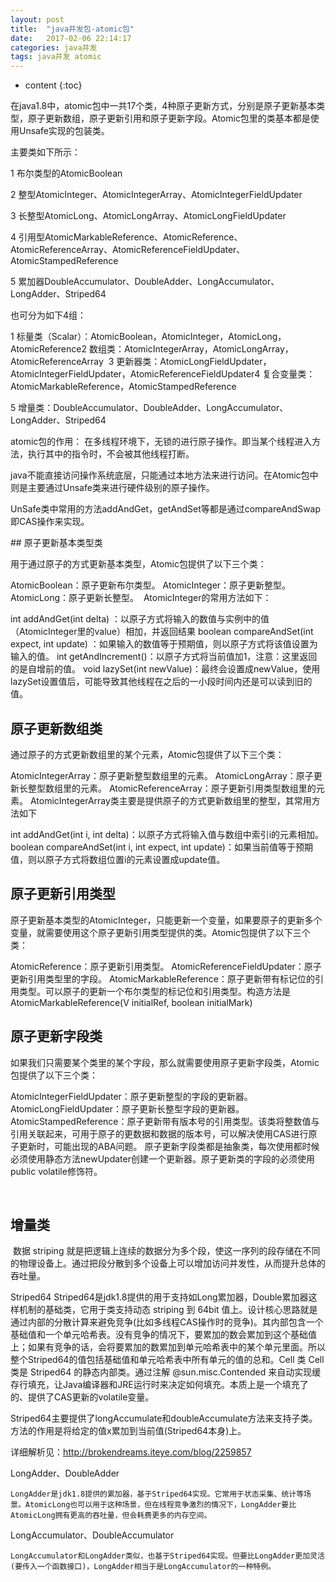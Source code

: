 ```yaml
---
layout: post
title:  "java并发包-atomic包"
date:   2017-02-06 22:14:17
categories: java并发
tags: java并发 atomic 
---
```


* content
{:toc}

在java1.8中，atomic包中一共17个类，4种原子更新方式，分别是原子更新基本类型，原子更新数组，原子更新引用和原子更新字段。Atomic包里的类基本都是使用Unsafe实现的包装类。  





主要类如下所示：​

1 布尔类型的AtomicBoolean

2 整型AtomicInteger、AtomicIntegerArray、AtomicIntegerFieldUpdater

3 长整型AtomicLong、AtomicLongArray、AtomicLongFieldUpdater

4 引用型AtomicMarkableReference、AtomicReference、AtomicReferenceArray、AtomicReferenceFieldUpdater、AtomicStampedReference

5 累加器DoubleAccumulator、DoubleAdder、LongAccumulator、LongAdder、Striped64

也可分为如下4组：

1 标量类（Scalar）：AtomicBoolean，AtomicInteger，AtomicLong，AtomicReference
​
2 数组类：AtomicIntegerArray，AtomicLongArray，AtomicReferenceArray
​
3 更新器类：AtomicLongFieldUpdater，AtomicIntegerFieldUpdater，AtomicReferenceFieldUpdater
​
4 复合变量类：AtomicMarkableReference，AtomicStampedReference

5 增量类：​DoubleAccumulator、DoubleAdder、LongAccumulator、LongAdder、Striped64
​

​atomic包的作用： 在多线程环境下，无锁的进行原子操作。即当某个线程进入方法，执行其中的指令时，不会被其他线程打断。

java不能直接访问操作系统底层，只能通过本地方法来进行访问。在​Atomic包中则是主要通过Unsafe类来进行硬件级别的原子操作。

UnSafe类中常用的方法​addAndGet，getAndSet等都是通过compareAndSwap即CAS操作来实现。



​## 原子更新基本类型类

​用于通过原子的方式更新基本类型，Atomic包提供了以下三个类：

AtomicBoolean：原子更新布尔类型。
AtomicInteger：原子更新整型。
AtomicLong：原子更新长整型。
​
AtomicInteger的常用方法如下：

int addAndGet(int delta) ：以原子方式将输入的数值与实例中的值（AtomicInteger里的value）相加，并返回结果
boolean compareAndSet(int expect, int update) ：如果输入的数值等于预期值，则以原子方式将该值设置为输入的值。
int getAndIncrement()：以原子方式将当前值加1，注意：这里返回的是自增前的值。
void lazySet(int newValue)：最终会设置成newValue，使用lazySet设置值后，可能导致其他线程在之后的一小段时间内还是可以读到旧的值。


## 原子更新数组类

通过原子的方式更新数组里的某个元素，Atomic包提供了以下三个类：

AtomicIntegerArray：原子更新整型数组里的元素。
AtomicLongArray：原子更新长整型数组里的元素。
AtomicReferenceArray：原子更新引用类型数组里的元素。
​
AtomicIntegerArray类主要是提供原子的方式更新数组里的整型，其常用方法如下

int addAndGet(int i, int delta)：以原子方式将输入值与数组中索引i的元素相加。
boolean compareAndSet(int i, int expect, int update)：如果当前值等于预期值，则以原子方式将数组位置i的元素设置成update值。

## 原子更新引用类型
原子更新基本类型的AtomicInteger，只能更新一个变量，如果要原子的更新多个变量，就需要使用这个原子更新引用类型提供的类。Atomic包提供了以下三个类：

AtomicReference：原子更新引用类型。
AtomicReferenceFieldUpdater：原子更新引用类型里的字段。
AtomicMarkableReference：原子更新带有标记位的引用类型。可以原子的更新一个布尔类型的标记位和引用类型。构造方法是AtomicMarkableReference(V initialRef, boolean initialMark)

## 原子更新字段类
如果我们只需要某个类里的某个字段，那么就需要使用原子更新字段类，Atomic包提供了以下三个类：

AtomicIntegerFieldUpdater：原子更新整型的字段的更新器。
AtomicLongFieldUpdater：原子更新长整型字段的更新器。
AtomicStampedReference：原子更新带有版本号的引用类型。该类将整数值与引用关联起来，可用于原子的更数据和数据的版本号，可以解决使用CAS进行原子更新时，可能出现的ABA问题。
原子更新字段类都是抽象类，每次使用都时候必须使用静态方法newUpdater创建一个更新器。原子更新类的字段的必须使用public volatile修饰符。

​
## 增量类
​
    数据 striping 就是把逻辑上连续的数据分为多个段，使这一序列的段存储在不同的物理设备上。通过把段分散到多个设备上可以增加访问并发性，从而提升总体的吞吐量。

Striped64
    Striped64是jdk1.8提供的用于支持如Long累加器，Double累加器这样机制的基础类，它用于类支持动态 striping 到 64bit 值上。设计核心思路就是通过内部的分散计算来避免竞争(比如多线程CAS操作时的竞争)。其内部包含一个基础值和一个单元哈希表。没有竞争的情况下，要累加的数会累加到这个基础值上；如果有竞争的话，会将要累加的数累加到单元哈希表中的某个单元里面。所以整个Striped64的值包括基础值和单元哈希表中所有单元的值的总和。
​
Cell 类
    Cell 类是 Striped64 的静态内部类。通过注解 @sun.misc.Contended 来自动实现缓存行填充，让Java编译器和JRE运行时来决定如何填充。本质上是一个填充了的、提供了CAS更新的volatile变量。

Striped64主要提供了longAccumulate和doubleAccumulate方法来支持子类。方法的作用是将给定的值x累加到当前值(Striped64本身)上​。

详细解析见：http://brokendreams.iteye.com/blog/2259857​

LongAdder、DoubleAdder

    LongAdder是jdk1.8提供的累加器，基于Striped64实现。它常用于状态采集、统计等场景。AtomicLong也可以用于这种场景，但在线程竞争激烈的情况下，LongAdder要比AtomicLong拥有更高的吞吐量，但会耗费更多的内存空间。

     

LongAccumulator、DoubleAccumulator

    LongAccumulator和LongAdder类似，也基于Striped64实现。但要比LongAdder更加灵活(要传入一个函数接口)，LongAdder相当于是LongAccumulator的一种特例。








